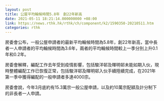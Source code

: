 ```yaml
---
layout: post
title: 公屋平均輪候時間5.8年　創22年新高
date: 2021-05-11 18:21:14.000000000 +08:00
link: https://news.rthk.hk/rthk/ch/component/k2/1590350-20210511.htm
categories: rthk
---
```


房委會公布，一般公屋申請者的最新平均輪候時間為5.8年，創22年新高，當中長者一人申請者的平均輪候時間為3.6年，兩者的平均輪候時間較上一季分別上升0.1年和0.2年。

房委會解釋，編配工作去年受到疫情影響，包括駿洋邨及暉明邨未能如期入伙，現時整體編配工作已恢復正常，包括駿洋邨及暉明邨入伙手續陸續完成，在2021年第一季中獲得編配的一般申請者多達4000宗。

房委會說，今年3月底約有15.3萬宗一般公屋申請，以及約10萬宗配額及計分制下的非長者一人申請。
